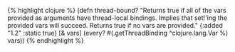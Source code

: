 {% highlight clojure %}
(defn thread-bound?
  "Returns true if all of the vars provided as arguments have thread-local bindings.
   Implies that set!'ing the provided vars will succeed.  Returns true if no vars are provided."
  {:added "1.2"
   :static true}
  [& vars]
  (every? #(.getThreadBinding ^clojure.lang.Var %) vars))
{% endhighlight %}
